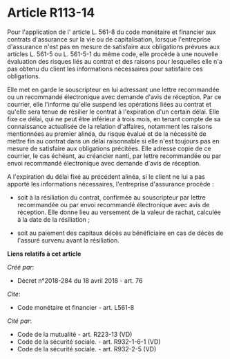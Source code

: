 # Article R113-14

Pour l'application de l' article L. 561-8 du code monétaire et financier aux contrats d'assurance sur la vie ou de
capitalisation, lorsque l'entreprise d'assurance n'est pas en mesure de satisfaire aux obligations prévues aux articles L.
561-5 ou L. 561-5-1 du même code, elle procède à une nouvelle évaluation des risques liés au contrat et des raisons pour
lesquelles elle n'a pas obtenu du client les informations nécessaires pour satisfaire ces obligations.

Elle met en garde le souscripteur en lui adressant une lettre recommandée ou un recommandé électronique avec demande d'avis
de réception. Par ce courrier, elle l'informe qu'elle suspend les opérations liées au contrat et qu'elle sera tenue de
résilier le contrat à l'expiration d'un certain délai. Elle fixe ce délai, qui ne peut être inférieur à trois mois, en tenant
compte de sa connaissance actualisée de la relation d'affaires, notamment les raisons mentionnées au premier alinéa, du
risque évalué et de la nécessité de mettre fin au contrat dans un délai raisonnable si elle n'est toujours pas en mesure de
satisfaire aux obligations précitées. Elle adresse copie de ce courrier, le cas échéant, au créancier nanti, par lettre
recommandée ou par envoi recommandé électronique avec demande d'avis de réception.

A l'expiration du délai fixé au précédent alinéa, si le client ne lui a pas apporté les informations nécessaires,
l'entreprise d'assurance procède :

- soit à la résiliation du contrat, confirmée au souscripteur par lettre recommandée ou par envoi recommandé électronique
avec avis de réception. Elle donne lieu au versement de la valeur de rachat, calculée à la date de la résiliation ;

- soit au paiement des capitaux décès au bénéficiaire en cas de décès de l'assuré survenu avant la résiliation.

**Liens relatifs à cet article**

_Créé par_:

  - Décret n°2018-284 du 18 avril 2018 - art. 76

_Cite_:

  - Code monétaire et financier - art. L561-8

_Cité par_:

  - Code de la mutualité - art. R223-13 (VD)
  - Code de la sécurité sociale. - art. R932-1-6-1 (VD)
  - Code de la sécurité sociale. - art. R932-2-5 (VD)
